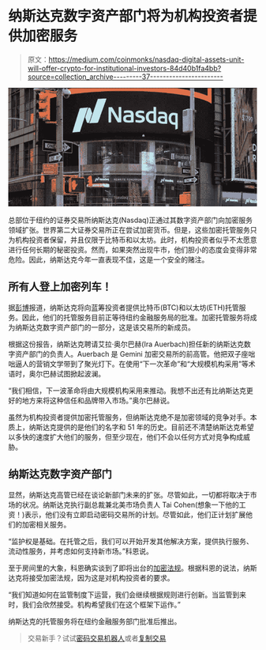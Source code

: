 # 纳斯达克数字资产部门将为机构投资者提供加密服务

> 原文：<https://medium.com/coinmonks/nasdaq-digital-assets-unit-will-offer-crypto-for-institutional-investors-84d40b1fa4bb?source=collection_archive---------37----------------------->

![](img/72a39314f11e606e8566ec864cb273e4.png)

总部位于纽约的证券交易所纳斯达克(Nasdaq)正通过其数字资产部门向加密服务领域扩张。世界第二大证券交易所正在尝试加密货币。但是，这些加密托管服务只为机构投资者保留，并且仅限于比特币和以太坊。此时，机构投资者似乎不太愿意进行任何长期的秘密投资。然而，如果突然出现牛市，他们胆小的态度会变得非常危险。因此，纳斯达克今年一直表现不佳，这是一个安全的赌注。

## **所有人登上加密列车！**

据[彭博](https://www.bloomberg.com/news/articles/2022-09-20/nasdaq-makes-first-big-crypto-push-to-lure-institutional-clients)报道，纳斯达克将向蓝筹投资者提供比特币(BTC)和以太坊(ETH)托管服务。因此，他们的托管服务目前正等待纽约金融服务局的批准。加密托管服务将成为纳斯达克数字资产部门的一部分，这是该交易所的新成员。

根据这份报告，纳斯达克聘请艾拉·奥尔巴赫(Ira Auerbach)担任新的纳斯达克数字资产部门的负责人。Auerbach 是 Gemini 加密交易所的前高管。他把双子座咄咄逼人的营销文学带到了聚光灯下。在使用“下一次革命”和“大规模机构采用”等术语时，奥尔巴赫试图掀起波澜。

“我们相信，下一波革命将由大规模机构采用来推动。我想不出还有比纳斯达克更好的地方来将这种信任和品牌带入市场。”奥尔巴赫说。

虽然为机构投资者提供加密托管服务，但纳斯达克绝不是加密领域的竞争对手。本质上，纳斯达克提供的是他们的名字和 51 年的历史。目前还不清楚纳斯达克希望以多快的速度扩大他们的服务，但至少现在，他们不会以任何方式对竞争构成威胁。

## **纳斯达克数字资产部门**

显然，纳斯达克高管已经在谈论新部门未来的扩张。尽管如此，一切都将取决于市场的状况。纳斯达克执行副总裁兼北美市场负责人 Tai Cohen(想象一下他的工资！)表示，他们没有立即启动密码交易所的计划。尽管如此，他们正计划扩展他们的加密相关服务。

“监护权是基础。在托管之后，我们可以开始开发其他解决方案，提供执行服务、流动性服务，并考虑如何支持新市场。”科恩说。

至于房间里的大象，科恩确实谈到了即将出台的[加密法规](https://blog.hi.exchange/white-house-on-digital-assets/)。根据科恩的说法，纳斯达克将接受加密法规，因为这是对机构投资者的要求。

“我们知道如何在监管制度下运营，我们会继续根据规则进行创新。当监管到来时，我们会欣然接受。机构希望我们在这个框架下运作。”

纳斯达克的托管服务将在纽约金融服务部门批准后推出。

> 交易新手？试试[密码交易机器人](/coinmonks/crypto-trading-bot-c2ffce8acb2a)或者[复制交易](/coinmonks/top-10-crypto-copy-trading-platforms-for-beginners-d0c37c7d698c)